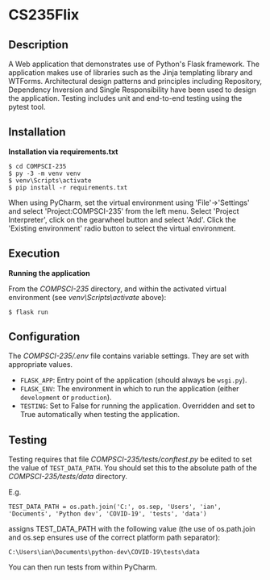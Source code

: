 # CS235Flix

## Description

A Web application that demonstrates use of Python's Flask framework. The application makes use of libraries such as the Jinja templating library and WTForms. Architectural design patterns and principles including Repository, Dependency Inversion and Single Responsibility have been used to design the application. Testing includes unit and end-to-end testing using the pytest tool. 

## Installation

**Installation via requirements.txt**

```shell
$ cd COMPSCI-235
$ py -3 -m venv venv
$ venv\Scripts\activate
$ pip install -r requirements.txt
```

When using PyCharm, set the virtual environment using 'File'->'Settings' and select 'Project:COMPSCI-235' from the left menu. Select 'Project Interpreter', click on the gearwheel button and select 'Add'. Click the 'Existing environment' radio button to select the virtual environment. 

## Execution

**Running the application**

From the *COMPSCI-235* directory, and within the activated virtual environment (see *venv\Scripts\activate* above):

````shell
$ flask run
```` 


## Configuration

The *COMPSCI-235/.env* file contains variable settings. They are set with appropriate values.

* `FLASK_APP`: Entry point of the application (should always be `wsgi.py`).
* `FLASK_ENV`: The environment in which to run the application (either `development` or `production`).
* `TESTING`: Set to False for running the application. Overridden and set to True automatically when testing the application.


## Testing

Testing requires that file *COMPSCI-235/tests/conftest.py* be edited to set the value of `TEST_DATA_PATH`. You should set this to the absolute path of the *COMPSCI-235/tests/data* directory. 

E.g. 

`TEST_DATA_PATH = os.path.join('C:', os.sep, 'Users', 'ian', 'Documents', 'Python dev', 'COVID-19', 'tests', 'data')`

assigns TEST_DATA_PATH with the following value (the use of os.path.join and os.sep ensures use of the correct platform path separator):

`C:\Users\ian\Documents\python-dev\COVID-19\tests\data`

You can then run tests from within PyCharm.

 